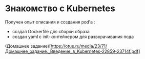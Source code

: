 # Знакомство с Kubernetes

Получен опыт описания и создания pod'а :
* создал Dockerfile для сборки образа
* создан yaml с init-контейнером для разворачивания пода

(Домашнее задание)[https://otus.ru/media/23/71/Домашнее_задание._Введение_в_Kubernetes-22859-23714f.pdf]
